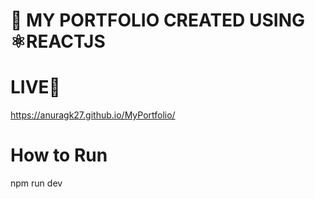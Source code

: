# 🚀 MY PORTFOLIO CREATED USING ⚛️REACTJS

# LIVE🔗

https://anuragk27.github.io/MyPortfolio/

# How to Run 

npm run dev
